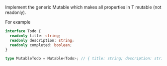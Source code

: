 Implement the generic Mutable<T> which makes all properties in T mutable (not readonly).

For example

```ts
interface Todo {
  readonly title: string;
  readonly description: string;
  readonly completed: boolean;
}

type MutableTodo = Mutable<Todo>; // { title: string; description: string; completed: boolean; }
```
